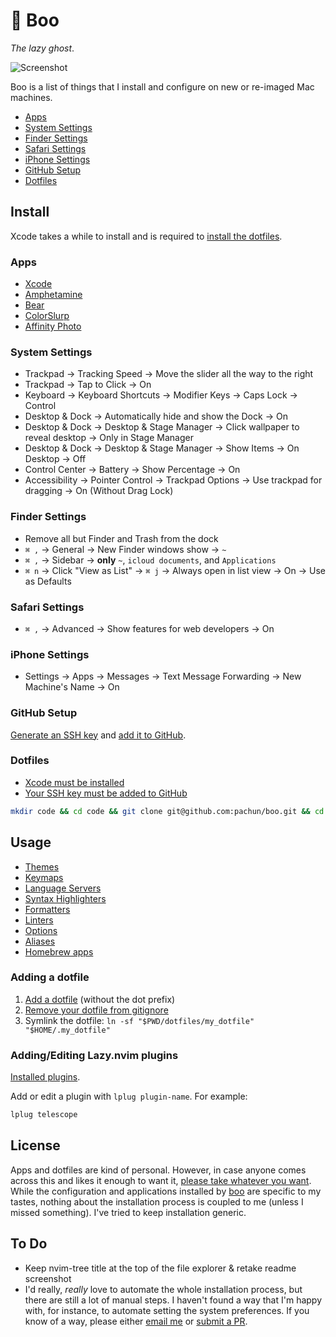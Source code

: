 # 👻 Boo

_The lazy ghost_.

<picture>
  <source srcset="assets/screenshot-dark.png" media="(prefers-color-scheme: dark)">
  <source srcset="assets/screenshot-light.png" media="(prefers-color-scheme: light)">
  <img src="screenshot-light.png" alt="Screenshot">
</picture>

Boo is a list of things that I install and configure on new or re-imaged Mac machines.

- [Apps](#apps)
- [System Settings](#system-settings)
- [Finder Settings](#finder-settings)
- [Safari Settings](#safari-settings)
- [iPhone Settings](#iphone-settings)
- [GitHub Setup](#github-setup)
- [Dotfiles](#dotfiles)

## Install

Xcode takes a while to install and is required to [install the dotfiles](#dotfiles).

### Apps

- [Xcode](https://apps.apple.com/us/app/xcode/id497799835)
- [Amphetamine](https://apps.apple.com/us/app/amphetamine/id937984704)
- [Bear](https://apps.apple.com/us/app/bear-markdown-notes/id1091189122)
- [ColorSlurp](https://apps.apple.com/us/app/colorslurp/id1287239339)
- [Affinity Photo](https://apps.apple.com/us/app/affinity-photo-2-image-editor/id1616822987)

### System Settings

- Trackpad → Tracking Speed → Move the slider all the way to the right
- Trackpad → Tap to Click → On
- Keyboard → Keyboard Shortcuts → Modifier Keys → Caps Lock → Control
- Desktop & Dock → Automatically hide and show the Dock → On
- Desktop & Dock → Desktop & Stage Manager → Click wallpaper to reveal desktop → Only in Stage Manager
- Desktop & Dock → Desktop & Stage Manager → Show Items → On Desktop → Off
- Control Center → Battery → Show Percentage → On
- Accessibility → Pointer Control → Trackpad Options → Use trackpad for dragging → On (Without Drag Lock)

### Finder Settings

- Remove all but Finder and Trash from the dock
- `⌘ ,` → General → New Finder windows show → `~`
- `⌘ ,` → Sidebar → **only** `~`, `icloud documents`, and `Applications`
- `⌘ n` → Click "View as List" → `⌘ j` → Always open in list view → On → Use as Defaults

### Safari Settings

- `⌘ ,` → Advanced → Show features for web developers → On

### iPhone Settings

- Settings → Apps → Messages → Text Message Forwarding → New Machine's Name → On

### GitHub Setup

[Generate an SSH key](https://docs.github.com/en/authentication/connecting-to-github-with-ssh/generating-a-new-ssh-key-and-adding-it-to-the-ssh-agent) and [add it to GitHub](https://docs.github.com/en/authentication/connecting-to-github-with-ssh/adding-a-new-ssh-key-to-your-github-account).

### Dotfiles

- [Xcode must be installed](https://apps.apple.com/us/app/xcode/id497799835)
- [Your SSH key must be added to GitHub](#github-setup)

```sh
mkdir code && cd code && git clone git@github.com:pachun/boo.git && cd boo && ./install.sh
```

## Usage

- [Themes](https://github.com/pachun/boo/blob/main/dotfiles/config/theme)
- [Keymaps](https://github.com/pachun/boo/blob/main/dotfiles/config/nvim/lua/config/personal/keymaps.lua)
- [Language Servers](https://github.com/pachun/boo/blob/main/dotfiles/config/nvim/lua/config/personal/language_servers.lua)
- [Syntax Highlighters](https://github.com/pachun/boo/blob/main/dotfiles/config/nvim/lua/config/personal/syntax_highlighters.lua)
- [Formatters](https://github.com/pachun/boo/blob/main/dotfiles/config/nvim/lua/config/personal/formatters.lua)
- [Linters](https://github.com/pachun/boo/blob/main/dotfiles/config/nvim/lua/config/personal/linters.lua)
- [Options](https://github.com/pachun/boo/blob/main/dotfiles/config/nvim/lua/config/personal/opts.lua)
- [Aliases](https://github.com/pachun/boo/blob/146b85047116fd85938b64593851bb72fd8b7e52/dotfiles/zshrc#L98)
- [Homebrew apps](https://github.com/pachun/boo/blob/main/Brewfile)

### Adding a dotfile

1. [Add a dotfile](https://github.com/pachun/boo/tree/main/dotfiles) (without the dot prefix)
1. [Remove your dotfile from gitignore](https://github.com/pachun/boo/blob/main/.gitignore)
1. Symlink the dotfile: `ln -sf "$PWD/dotfiles/my_dotfile" "$HOME/.my_dotfile"`

### Adding/Editing Lazy.nvim plugins

[Installed plugins](https://github.com/pachun/boo/tree/main/dotfiles/config/nvim/lua/plugins).

Add or edit a plugin with `lplug plugin-name`. For example:

```sh
lplug telescope
```

## License

Apps and dotfiles are kind of personal. However, in case anyone comes across this and likes it enough to want it, [please take whatever you want](https://github.com/pachun/boo/blob/main/LICENSE). While the configuration and applications installed by [boo](https://github.com/pachun/boo) are specific to my tastes, nothing about the installation process is coupled to me (unless I missed something). I've tried to keep installation generic.

## To Do

- Keep nvim-tree title at the top of the file explorer & retake readme screenshot
- I'd really, _really_ love to automate the whole installation process, but there are still a lot of manual steps. I haven't found a way that I'm happy with, for instance, to automate setting the system preferences. If you know of a way, please either [email me](mailto:nick@pachulski.me) or [submit a PR](https://github.com/pachun/boo/pulls).
